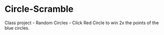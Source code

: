 # Circle-Scramble
Class project - Random Circles - Click Red Circle to win 2x the points of the blue circles.
